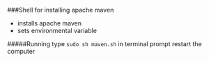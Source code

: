 ###Shell for installing apache maven

* installs apache maven
* sets environmental variable

#####Running
type `sudo sh maven.sh` in terminal prompt
restart the computer